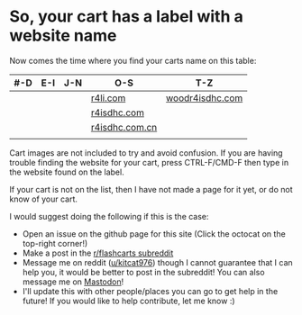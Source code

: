 <h1>So, your cart has a label with a website name</h1>

Now comes the time where you find your carts name on this table:

|#-D|E-I|J-N|O-S|T-Z|
|---|---|---|---|---|
|   |   |   |[r4li.com](/carts/ace3ds_plus_r4ils)|[woodr4isdhc.com](/carts/ace3ds_plus_r4ils)|
|   |   |   |[r4isdhc.com](/carts/r4isdhc.com)|   |
|   |   |   |[r4isdhc.com.cn](/carts/ace3ds_plus_r4ils)|   |
|   |   |   |   |   |


Cart images are not included to try and avoid confusion. If you are having trouble finding the website for your cart, press CTRL-F/CMD-F then type in the website found on the label.

If your cart is not on the list, then I have not made a page for it yet, or do not know of your cart.

I would suggest doing the following if this is the case:

* Open an issue on the github page for this site (Click the octocat on the top-right corner!)
* Make a post in the [r/flashcarts subreddit](https://reddit.com/r/flashcarts)
* Message me on reddit ([u/kitcat976](https://reddit.com/u/kitcat976)) though I cannot guarantee that I can help you, it would be better to post in the subreddit! You can also message me on [Mastodon](https://mas.to/@deletecat)!
* I'll update this with other people/places you can go to get help in the future! If you would like to help contribute, let me know :)

